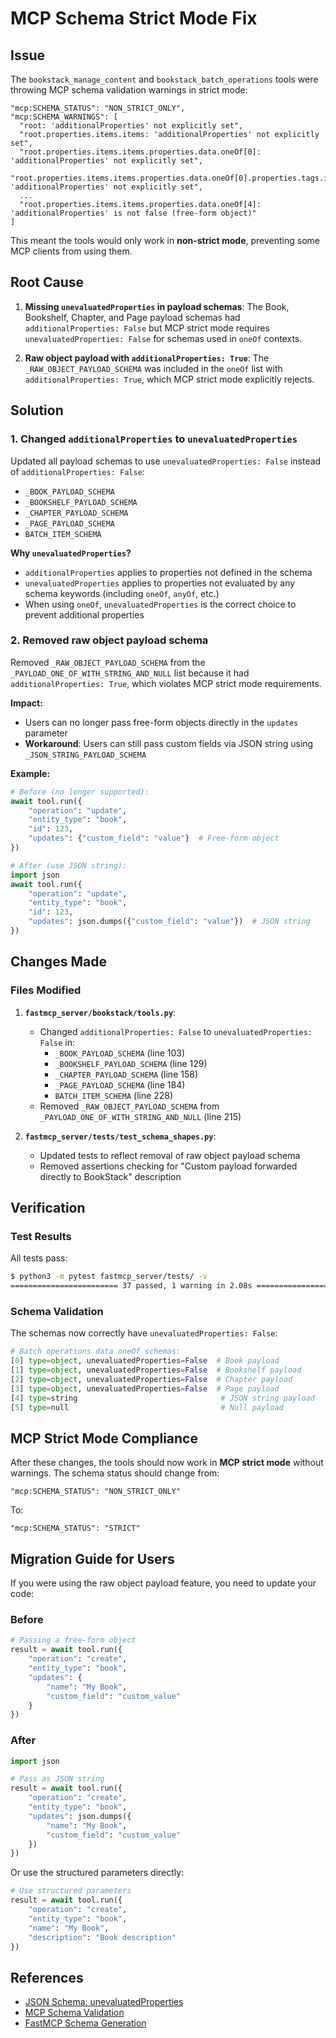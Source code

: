 # MCP Schema Strict Mode Fix

## Issue

The `bookstack_manage_content` and `bookstack_batch_operations` tools were throwing MCP schema validation warnings in strict mode:

```
"mcp:SCHEMA_STATUS": "NON_STRICT_ONLY",
"mcp:SCHEMA_WARNINGS": [
  "root: 'additionalProperties' not explicitly set",
  "root.properties.items.items: 'additionalProperties' not explicitly set",
  "root.properties.items.items.properties.data.oneOf[0]: 'additionalProperties' not explicitly set",
  "root.properties.items.items.properties.data.oneOf[0].properties.tags.items: 'additionalProperties' not explicitly set",
  ...
  "root.properties.items.items.properties.data.oneOf[4]: 'additionalProperties' is not false (free-form object)"
]
```

This meant the tools would only work in **non-strict mode**, preventing some MCP clients from using them.

## Root Cause

1. **Missing `unevaluatedProperties` in payload schemas**: The Book, Bookshelf, Chapter, and Page payload schemas had `additionalProperties: False` but MCP strict mode requires `unevaluatedProperties: False` for schemas used in `oneOf` contexts.

2. **Raw object payload with `additionalProperties: True`**: The `_RAW_OBJECT_PAYLOAD_SCHEMA` was included in the `oneOf` list with `additionalProperties: True`, which MCP strict mode explicitly rejects.

## Solution

### 1. Changed `additionalProperties` to `unevaluatedProperties`

Updated all payload schemas to use `unevaluatedProperties: False` instead of `additionalProperties: False`:

- `_BOOK_PAYLOAD_SCHEMA`
- `_BOOKSHELF_PAYLOAD_SCHEMA`
- `_CHAPTER_PAYLOAD_SCHEMA`
- `_PAGE_PAYLOAD_SCHEMA`
- `BATCH_ITEM_SCHEMA`

**Why `unevaluatedProperties`?**
- `additionalProperties` applies to properties not defined in the schema
- `unevaluatedProperties` applies to properties not evaluated by any schema keywords (including `oneOf`, `anyOf`, etc.)
- When using `oneOf`, `unevaluatedProperties` is the correct choice to prevent additional properties

### 2. Removed raw object payload schema

Removed `_RAW_OBJECT_PAYLOAD_SCHEMA` from the `_PAYLOAD_ONE_OF_WITH_STRING_AND_NULL` list because it had `additionalProperties: True`, which violates MCP strict mode requirements.

**Impact:**
- Users can no longer pass free-form objects directly in the `updates` parameter
- **Workaround**: Users can still pass custom fields via JSON string using `_JSON_STRING_PAYLOAD_SCHEMA`

**Example:**
```python
# Before (no longer supported):
await tool.run({
    "operation": "update",
    "entity_type": "book",
    "id": 123,
    "updates": {"custom_field": "value"}  # Free-form object
})

# After (use JSON string):
import json
await tool.run({
    "operation": "update",
    "entity_type": "book",
    "id": 123,
    "updates": json.dumps({"custom_field": "value"})  # JSON string
})
```

## Changes Made

### Files Modified

1. **`fastmcp_server/bookstack/tools.py`**:
   - Changed `additionalProperties: False` to `unevaluatedProperties: False` in:
     - `_BOOK_PAYLOAD_SCHEMA` (line 103)
     - `_BOOKSHELF_PAYLOAD_SCHEMA` (line 129)
     - `_CHAPTER_PAYLOAD_SCHEMA` (line 158)
     - `_PAGE_PAYLOAD_SCHEMA` (line 184)
     - `BATCH_ITEM_SCHEMA` (line 228)
   - Removed `_RAW_OBJECT_PAYLOAD_SCHEMA` from `_PAYLOAD_ONE_OF_WITH_STRING_AND_NULL` (line 215)

2. **`fastmcp_server/tests/test_schema_shapes.py`**:
   - Updated tests to reflect removal of raw object payload schema
   - Removed assertions checking for "Custom payload forwarded directly to BookStack" description

## Verification

### Test Results

All tests pass:
```bash
$ python3 -m pytest fastmcp_server/tests/ -v
======================== 37 passed, 1 warning in 2.08s =========================
```

### Schema Validation

The schemas now correctly have `unevaluatedProperties: False`:

```python
# Batch operations data oneOf schemas:
[0] type=object, unevaluatedProperties=False  # Book payload
[1] type=object, unevaluatedProperties=False  # Bookshelf payload
[2] type=object, unevaluatedProperties=False  # Chapter payload
[3] type=object, unevaluatedProperties=False  # Page payload
[4] type=string                                # JSON string payload
[5] type=null                                  # Null payload
```

## MCP Strict Mode Compliance

After these changes, the tools should now work in **MCP strict mode** without warnings. The schema status should change from:

```
"mcp:SCHEMA_STATUS": "NON_STRICT_ONLY"
```

To:

```
"mcp:SCHEMA_STATUS": "STRICT"
```

## Migration Guide for Users

If you were using the raw object payload feature, you need to update your code:

### Before
```python
# Passing a free-form object
result = await tool.run({
    "operation": "create",
    "entity_type": "book",
    "updates": {
        "name": "My Book",
        "custom_field": "custom_value"
    }
})
```

### After
```python
import json

# Pass as JSON string
result = await tool.run({
    "operation": "create",
    "entity_type": "book",
    "updates": json.dumps({
        "name": "My Book",
        "custom_field": "custom_value"
    })
})
```

Or use the structured parameters directly:

```python
# Use structured parameters
result = await tool.run({
    "operation": "create",
    "entity_type": "book",
    "name": "My Book",
    "description": "Book description"
})
```

## References

- [JSON Schema: unevaluatedProperties](https://json-schema.org/understanding-json-schema/reference/object.html#unevaluatedproperties)
- [MCP Schema Validation](https://modelcontextprotocol.io/docs/concepts/schemas)
- [FastMCP Schema Generation](https://gofastmcp.com/servers/tools)

